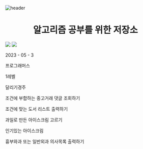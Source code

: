 ![header](https://capsule-render.vercel.app/api?type=wave&color=auto&height=300&section=header&text=Algorithm%20Study&fontSize=90)
# <div align=center> 알고리즘 공부를 위한 저장소 </div>

<img src="https://img.shields.io/badge/IntellJ-000000?style=flat&logo=intellijidea&logoColor=white"/> <img src="https://img.shields.io/badge/Gradle-02303A?style=flat&logo=gradle&logoColor=white"/> 


2023 - 05 - 3

프로그래머스

1레벨

달리기경주

조건에 부합하는 중고거래 댓글 조회하기

조건에 맞는 도서 리스트 출력하기

과일로 만든 아이스크림 고르기

인기있는 아이스크림

흉부와과 또는 일반외과 의사목록 출력하기

